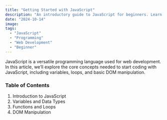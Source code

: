 ```yaml
---
title: "Getting Started with JavaScript"
description: "An introductory guide to JavaScript for beginners. Learn the basics of syntax, variables, and how to get started building web applications."
date: "2024-10-14"
image:
tags:
  - "JavaScript"
  - "Programming"
  - "Web Development"
  - "Beginner"
---
```


JavaScript is a versatile programming language used for web development. In this article, we’ll explore the core concepts needed to start coding with JavaScript, including variables, loops, and basic DOM manipulation.

### Table of Contents

1. Introduction to JavaScript
2. Variables and Data Types
3. Functions and Loops
4. DOM Manipulation

